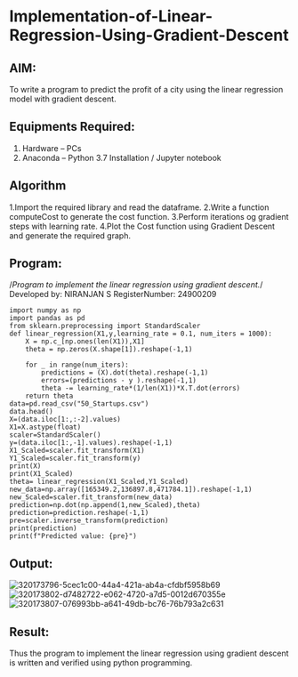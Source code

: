 # Implementation-of-Linear-Regression-Using-Gradient-Descent

## AIM:
To write a program to predict the profit of a city using the linear regression model with gradient descent.

## Equipments Required:
1. Hardware – PCs
2. Anaconda – Python 3.7 Installation / Jupyter notebook

## Algorithm
1.Import the required library and read the dataframe.
2.Write a function computeCost to generate the cost function.
3.Perform iterations og gradient steps with learning rate.
4.Plot the Cost function using Gradient Descent and generate the required graph.

## Program:
/*Program to implement the linear regression using gradient descent.*/
Developed by: NIRANJAN S
RegisterNumber:  24900209

```
import numpy as np
import pandas as pd
from sklearn.preprocessing import StandardScaler
def linear_regression(X1,y,learning_rate = 0.1, num_iters = 1000):
    X = np.c_[np.ones(len(X1)),X1]
    theta = np.zeros(X.shape[1]).reshape(-1,1)
    
    for _ in range(num_iters):
        predictions = (X).dot(theta).reshape(-1,1)
        errors=(predictions - y ).reshape(-1,1)
        theta -= learning_rate*(1/len(X1))*X.T.dot(errors)
    return theta
data=pd.read_csv("50_Startups.csv")
data.head()
X=(data.iloc[1:,:-2].values)
X1=X.astype(float)
scaler=StandardScaler()
y=(data.iloc[1:,-1].values).reshape(-1,1)
X1_Scaled=scaler.fit_transform(X1)
Y1_Scaled=scaler.fit_transform(y)
print(X)
print(X1_Scaled)
theta= linear_regression(X1_Scaled,Y1_Scaled)
new_data=np.array([165349.2,136897.8,471784.1]).reshape(-1,1)
new_Scaled=scaler.fit_transform(new_data)
prediction=np.dot(np.append(1,new_Scaled),theta)
prediction=prediction.reshape(-1,1)
pre=scaler.inverse_transform(prediction)
print(prediction)
print(f"Predicted value: {pre}")

```
## Output:

![320173796-5cec1c00-44a4-421a-ab4a-cfdbf5958b69](https://github.com/user-attachments/assets/acdc718d-5b65-4cee-9f39-880c87f3f617)
![320173802-d7482722-e062-4720-a7d5-0012d670355e](https://github.com/user-attachments/assets/0117eb5c-d1c8-4640-8192-03a74872344b)
![320173807-076993bb-a641-49db-bc76-76b793a2c631](https://github.com/user-attachments/assets/4e19c8d6-e65c-495e-bf39-f8cbfc6f6e12)



## Result:
Thus the program to implement the linear regression using gradient descent is written and verified using python programming.

